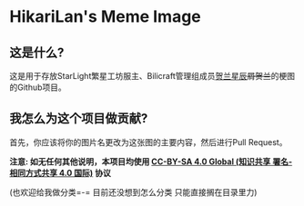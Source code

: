 # HikariLan's Meme Image

## 这是什么?
  这是用于存放StarLight繁星工坊服主、Bilicraft管理组成员[贺兰星辰](https://my.minecraft.kim)~~屑贺兰~~的梗图的Github项目。

## 我怎么为这个项目做贡献?
  首先，你应该将你的图片名更改为这张图的主要内容，然后进行Pull Request。


**注意: 如无任何其他说明，本项目均使用 [CC-BY-SA 4.0 Global (知识共享 署名-相同方式共享 4.0 国际)](https://creativecommons.org/licenses/by-sa/4.0/deed.zh) 协议**

(也欢迎给我做分类=-= 目前还没想到怎么分类 只能直接搁在目录里力)

